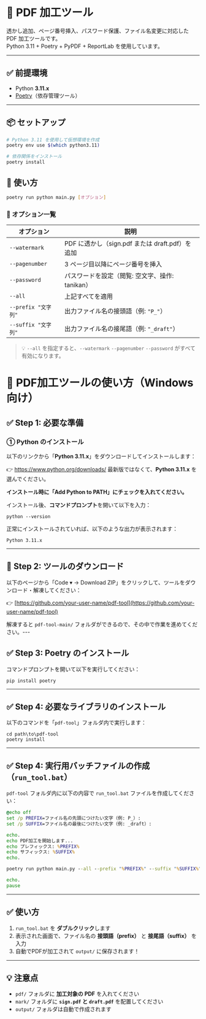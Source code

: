 # 📄 PDF 加工ツール

透かし追加、ページ番号挿入、パスワード保護、ファイル名変更に対応した PDF 加工ツールです。  
Python 3.11 + Poetry + PyPDF + ReportLab を使用しています。

---

## ✅ 前提環境

- Python **3.11.x**
- [Poetry](https://python-poetry.org/)（依存管理ツール）

---

## 📦 セットアップ

```bash
# Python 3.11 を使用して仮想環境を作成
poetry env use $(which python3.11)

# 依存関係をインストール
poetry install
```

## 🚀 使い方

```bash
poetry run python main.py [オプション]
```

### 🔧 オプション一覧

| オプション           | 説明                                               |
|----------------------|----------------------------------------------------|
| `--watermark`        | PDF に透かし（sign.pdf または draft.pdf）を追加   |
| `--pagenumber`       | 3 ページ目以降にページ番号を挿入                   |
| `--password`         | パスワードを設定（閲覧: 空文字、操作: tanikan）    |
| `--all`              | 上記すべてを適用                                  |
| `--prefix "文字列"`  | 出力ファイル名の接頭語（例: `"P_"`）               |
| `--suffix "文字列"`  | 出力ファイル名の接尾語（例: `"_draft"`）           |

> 💡 `--all` を指定すると、`--watermark` `--pagenumber` `--password` がすべて有効になります。


# 📄 PDF加工ツールの使い方（Windows向け）

## ✅ Step 1: 必要な準備

### ① Python のインストール

以下のリンクから「**Python 3.11.x**」をダウンロードしてインストールします：

👉 https://www.python.org/downloads/
 最新版ではなくて、**Python 3.11.x** を選んでください。

**インストール時に「Add Python to PATH」にチェックを入れてください。**

インストール後、**コマンドプロンプト**を開いて以下を入力：
```shell
python --version
````

正常にインストールされていれば、以下のような出力が表示されます：

```shell
Python 3.11.x
```
---

## 🔽 Step 2: ツールのダウンロード

以下のページから「Code ▾ → Download ZIP」をクリックして、ツールをダウンロード・解凍してください：

👉 [https://github.com/your-user-name/pdf-tool](https://github.com/your-user-name/pdf-tool)

解凍すると `pdf-tool-main/` フォルダができるので、その中で作業を進めてください。---

## ✅ Step 3: Poetry のインストール

コマンドプロンプトを開いて以下を実行してください：

```shell
pip install poetry
```

---

## ✅ Step 4: 必要なライブラリのインストール

以下のコマンドを「`pdf-tool`」フォルダ内で実行します：

```shell
cd path\to\pdf-tool
poetry install
```
---

## ✅ Step 4: 実行用バッチファイルの作成（`run_tool.bat`）

`pdf-tool` フォルダ内に以下の内容で `run_tool.bat` ファイルを作成してください：

```bat
@echo off
set /p PREFIX=ファイル名の先頭につけたい文字（例: P_）:
set /p SUFFIX=ファイル名の最後につけたい文字（例: _draft）:

echo.
echo PDF加工を開始します...
echo プレフィックス: %PREFIX%
echo サフィックス: %SUFFIX%
echo.

poetry run python main.py --all --prefix "%PREFIX%" --suffix "%SUFFIX%"

echo.
pause
```
---

## ✅ 使い方

1. `run_tool.bat` を **ダブルクリック**します  
2. 表示された画面で、ファイル名の **接頭語（prefix）** と **接尾語（suffix）** を入力  
3. 自動でPDFが加工されて `output/` に保存されます！

---

## 💡 注意点

- `pdf/` フォルダに **加工対象の PDF** を入れてください  
- `mark/` フォルダに **`sign.pdf` と `draft.pdf`** を配置してください  
- `output/` フォルダは自動で作成されます
